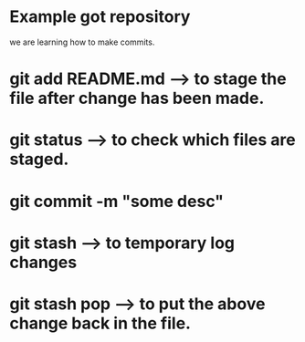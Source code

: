 # Example got repository

we are learning how to make commits.
# git add README.md --> to stage the file after change has been made.
# git status --> to check which files are staged.
# git commit -m "some desc"
# git stash --> to temporary log changes
# git stash pop --> to put the above change back in the file.